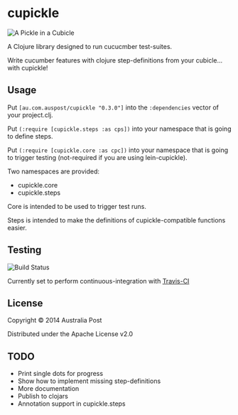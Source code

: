 # cupickle

![A Pickle in a Cubicle](http://i.imgur.com/NsBCjsQ.png)

A Clojure library designed to run cucucmber test-suites.

Write cucumber features with clojure step-definitions from your cubicle... with cupickle!

## Usage

Put `[au.com.auspost/cupickle "0.3.0"]` into the `:dependencies` vector of your project.clj.

Put `(:require [cupickle.steps :as cps])` into your namespace that is going to define steps.

Put `(:require [cupickle.core :as cpc])` into your namespace that is going to trigger testing (not-required if you are using lein-cupickle).

Two namespaces are provided:

* cupickle.core
* cupickle.steps

Core is intended to be used to trigger test runs.

Steps is intended to make the definitions of cupickle-compatible functions easier.

## Testing

![Build Status](https://travis-ci.org/MyPost/cupickle.svg)

Currently set to perform continuous-integration with [Travis-CI](https://travis-ci.org/MyPost/cupickle)

## License

Copyright © 2014 Australia Post

Distributed under the Apache License v2.0

## TODO

* Print single dots for progress
* Show how to implement missing step-definitions
* More documentation
* Publish to clojars
* Annotation support in cupickle.steps

